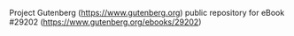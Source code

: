 Project Gutenberg (https://www.gutenberg.org) public repository for eBook #29202 (https://www.gutenberg.org/ebooks/29202)
